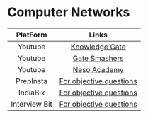 # **Computer Networks**

| PlatForm | Links |  
| :----------: | :-----: |  
| Youtube | [Knowledge Gate](https://www.youtube.com/playlist?list=PLmXKhU9FNesSjFbXSZGF8JF_4LVwwofCd) |
| Youtube | [Gate Smashers](https://www.youtube.com/watch?v=JFF2vJaN0Cw&list=PLxCzCOWd7aiGFBD2-2joCpWOLUrDLvVV_) |
| Youtube | [Neso Academy](https://www.youtube.com/watch?v=VwN91x5i25g&list=PLBlnK6fEyqRgMCUAG0XRw78UA8qnv6jEx)|
| PrepInsta | [For objective questions](https://prepinsta.com/persistent/computer-science/computer-networks/) |
| IndiaBix | [For objective questions](https://www.indiabix.com/computer-science/networking/)|
| Interview Bit | [For objective questions](https://www.interviewbit.com/networking-interview-questions/) |

